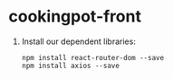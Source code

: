 # cookingpot-front

1. Install our dependent libraries:

    ```
    npm install react-router-dom --save
    npm install axios --save
    ```
